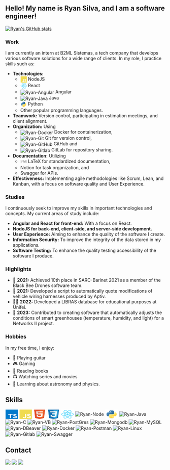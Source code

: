 ## Hello! My name is Ryan Silva, and I am a software engineer!

[![Ryan's GitHub stats](https://github-readme-stats.vercel.app/api?username=RyanForward&show_icons=true&theme=highcontrast)](https://github.com/anuraghazra/github-readme-stats)

### Work

I am currently an intern at B2ML Sistemas, a tech company that develops various software solutions for a wide range of clients. In my role, I practice skills such as:
- **Technologies:** 
  - <img align="center" alt="Ryan-JS" height="20" width="20" src="https://raw.githubusercontent.com/devicons/devicon/master/icons/javascript/javascript-plain.svg"> NodeJS
  - <img align="center" alt="Ryan-React" height="20" width="20" src="https://raw.githubusercontent.com/devicons/devicon/master/icons/react/react-original.svg"> React
  - <img align="center" alt="Ryan-Angular" height="20" width="20" src="https://angular.io/assets/images/logos/angular/angular.svg"> Angular
  - <img align="center" alt="Ryan-Java" height="20" width="20" src="https://cdn.jsdelivr.net/gh/devicons/devicon/icons/java/java-original.svg"> Java
  - <img align="center" alt="Ryan-Python" height="20" width="20" src="https://raw.githubusercontent.com/devicons/devicon/master/icons/python/python-original.svg"> Python
  - Other popular programming languages.
- **Teamwork:** Version control, participating in estimation meetings, and client alignment.
- **Organization:** Using 
  - <img align="center" alt="Ryan-Docker" height="20" width="20" src="https://cdn.jsdelivr.net/gh/devicons/devicon/icons/docker/docker-plain-wordmark.svg"> Docker for containerization,
  - <img align="center" alt="Ryan-Git" height="20" width="20" src="https://cdn.jsdelivr.net/gh/devicons/devicon/icons/git/git-original.svg"> Git for version control,
  - <img align="center" alt="Ryan-GitHub" height="20" width="20" src="https://cdn.jsdelivr.net/gh/devicons/devicon/icons/github/github-original.svg"> GitHub and 
  - <img align="center" alt="Ryan-Gitlab" height="20" width="20" src="https://cdn.jsdelivr.net/gh/devicons/devicon@latest/icons/gitlab/gitlab-original.svg"> GitLab for repository sharing.
- **Documentation:** Utilizing 
  - <img align="center" alt="Ryan-LaTeX" height="20" width="20" src="https://raw.githubusercontent.com/devicons/devicon/master/icons/latex/latex-original.svg"> LaTeX for standardized documentation, 
  - Notion for task organization, and 
  - Swagger for APIs.
- **Effectiveness:** Implementing agile methodologies like Scrum, Lean, and Kanban, with a focus on software quality and User Experience.

### Studies

I continuously seek to improve my skills in important technologies and concepts. My current areas of study include:
- **Angular and React for front-end:** With a focus on React.
- **NodeJS for back-end, client-side, and server-side development.**
- **User Experience:** Aiming to enhance the quality of the software I create.
- **Information Security:** To improve the integrity of the data stored in my applications.
- **Software Testing:** To enhance the quality testing accessibility of the software I produce.

### Highlights

- 🚁 **2021:** Achieved 10th place in SARC-Barinet 2021 as a member of the Black Bee Drones software team.
- 📠 **2021:** Developed a script to automatically quote modifications of vehicle wiring harnesses produced by Aptiv.
- 🧏‍♀️ **2022:** Developed a LIBRAS database for educational purposes at Unifei.
- 🌱 **2023:** Contributed to creating software that automatically adjusts the conditions of smart greenhouses (temperature, humidity, and light) for a Networks II project.

### Hobbies

In my free time, I enjoy:
- 🎸 Playing guitar
- 🎮 Gaming
- 📕 Reading books
- 📺 Watching series and movies
- 🔭 Learning about astronomy and physics.

## Skills

<div>
  <img align="center" alt="Ryan-Ts" height="30" width="40" src="https://raw.githubusercontent.com/devicons/devicon/master/icons/typescript/typescript-plain.svg">
  <img align="center" alt="Ryan-JS" height="30" width="40" src="https://raw.githubusercontent.com/devicons/devicon/master/icons/javascript/javascript-plain.svg">
  <img align="center" alt="Ryan-HTML" height="30" width="40" src="https://raw.githubusercontent.com/devicons/devicon/master/icons/html5/html5-original.svg">
  <img align="center" alt="Ryan-CSS" height="30" width="40" src="https://raw.githubusercontent.com/devicons/devicon/master/icons/css3/css3-original.svg">
  <img align="center" alt="Ryan-React" height="30" width="40" src="https://raw.githubusercontent.com/devicons/devicon/master/icons/react/react-original.svg">
  <img align="center" alt="Ryan-Node" height="30" width="40" src="https://cdn.jsdelivr.net/gh/devicons/devicon/icons/nodejs/nodejs-original.svg">
  <img align="center" alt="Ryan-Python" height="30" width="40" src="https://raw.githubusercontent.com/devicons/devicon/master/icons/python/python-original.svg">
  <img align="center" alt="Ryan-Java" height="30" width="40" src="https://cdn.jsdelivr.net/gh/devicons/devicon/icons/java/java-original.svg">
  <img align="center" alt="Ryan-C" height="30" width="40" src="https://cdn.jsdelivr.net/gh/devicons/devicon/icons/c/c-original.svg">
  <img align="center" alt="Ryan-VB" height="30" width="40" src="https://cdn.jsdelivr.net/gh/devicons/devicon@latest/icons/visualbasic/visualbasic-original.svg" />
  <img align="center" alt="Ryan-PostGres" height="30" width="40" src="https://cdn.jsdelivr.net/gh/devicons/devicon@latest/icons/postgresql/postgresql-original-wordmark.svg" />
  <img align="center" alt="Ryan-Mongodb" height="30" width="40" src="https://cdn.jsdelivr.net/gh/devicons/devicon@latest/icons/mongodb/mongodb-original.svg" />
  <img align="center" alt="Ryan-MySQL" height="30" width="40" src="https://cdn.jsdelivr.net/gh/devicons/devicon@latest/icons/mysql/mysql-original.svg" />
  <img align="center" alt="Ryan-DBeaver" height="30" width="40" src="https://cdn.jsdelivr.net/gh/devicons/devicon@latest/icons/dbeaver/dbeaver-original.svg" />
  <img align="center" alt="Ryan-Docker" height="30" width="40" src="https://cdn.jsdelivr.net/gh/devicons/devicon/icons/docker/docker-plain-wordmark.svg">
  <img align="center" alt="Ryan-Postman" height="30" width="40" src="https://cdn.jsdelivr.net/gh/devicons/devicon@latest/icons/postman/postman-original.svg">
  <img align="center" alt="Ryan-Linux" height="30" width="40" src="https://cdn.jsdelivr.net/gh/devicons/devicon@latest/icons/linux/linux-original.svg" />
  <img align="center" alt="Ryan-Gitlab" height="30" width="40" src="https://cdn.jsdelivr.net/gh/devicons/devicon@latest/icons/gitlab/gitlab-original.svg" />
  <img align="center" alt="Ryan-Swagger" height="30" width="40" src="https://cdn.jsdelivr.net/gh/devicons/devicon@latest/icons/swagger/swagger-original.svg" />
</div>

## Contact

<div>
  <a href="mailto:ryanchuello@gmail.com"><img src="https://img.shields.io/badge/-Gmail-%23333?style=for-the-badge&logo=gmail&logoColor=white" target="_blank"></a>
  <a href="https://www.linkedin.com/in/ryribeirosilva/" target="_blank"><img src="https://img.shields.io/badge/-LinkedIn-%230077B5?style=for-the-badge&logo=linkedin&logoColor=white" target="_blank"></a>
  <a href="https://instagram.com/ry___silva/" target="_blank"><img src="https://img.shields.io/badge/-Instagram-%23E4405F?style=for-the-badge&logo=instagram&logoColor=white" target="_blank"></a>
</div>
